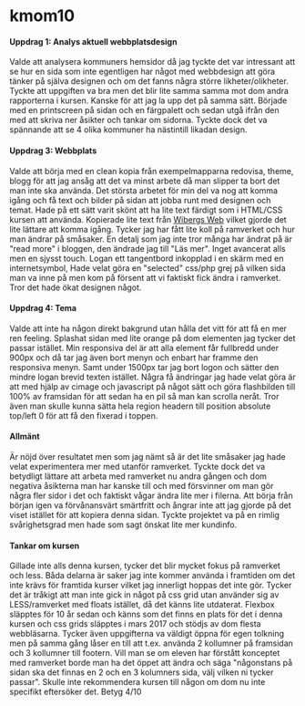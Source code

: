 ---
---
kmom10
=========================

#### Uppdrag 1: Analys aktuell webbplatsdesign
Valde att analysera kommuners hemsidor då jag tyckte det var intressant att se hur en sida som inte egentligen har något med webbdesign att göra tänker på själva designen och om det fanns några större likheter/olikheter. Tyckte att uppgiften va bra men det blir lite samma samma mot dom andra rapporterna i kursen. Kanske för att jag la upp det på samma sätt. Började med en printscreen på sidan och en färgpalett och sedan utgå ifrån den med att skriva ner åsikter och tankar om sidorna. Tyckte dock det va spännande att se 4 olika kommuner ha nästintill likadan design.

#### Uppdrag 3: Webbplats
Valde att börja med en clean kopia från exempelmapparna redovisa, theme, blogg för att jag ansåg att det va minst arbete då man slipper ta bort det man inte ska använda. Det största arbetet för min del va nog att komma igång och få text och bilder på sidan att jobba runt med designen och temat. Hade på ett sätt varit skönt att ha lite text färdigt som i HTML/CSS kursen att använda. Kopierade lite text från [Wibergs Web](http://wibergsweb.se/) vilket gjorde det lite lättare att komma igång. Tycker jag har fått lite koll på ramverket och hur man ändrar på småsaker. En detalj som jag inte tror många har ändrat på är "read more" i bloggen, den ändrade jag till "Läs mer". Inget avancerat alls men en sjysst touch. Logan ett tangentbord inkopplad i en skärm med en internetsymbol, Hade velat göra en "selected" css/php grej på vilken sida man va inne på men kom på försent att vi faktiskt fick ändra i ramverket. Tror det hade ökat designen något.

#### Uppdrag 4: Tema
Valde att inte ha någon direkt bakgrund utan hålla det vitt för att få en mer ren feeling. Splashat sidan med lite orange på dom elementen jag tycker det passar istället. Min responsiva del är att alla element får fullbredd under 900px och då tar jag även bort menyn och enbart har framme den responsiva menyn. Samt under 1500px tar jag bort logon och sätter den mindre logan brevid texten istället. Några få ändringar jag hade velat göra är att med hjälp av cimage och javascript på något sätt och göra flashbilden till 100% av framsidan för att sedan ha en pil så man kan scrolla neråt. Tror även man skulle kunna sätta hela region headern till position absolute top/left 0 för att få den fixerad i toppen.

#### Allmänt
Är nöjd över resultatet men som jag nämt så är det lite småsaker jag hade velat experimentera mer med utanför ramverket. Tyckte dock det va betydligt lättare att arbeta med ramverket nu andra gången och dom negativa åsikterna man har kanske till och med försvinner om man gör några fler sidor i det och faktiskt vågar ändra lite mer i filerna. Att börja från början igen va förvånansvärt smärtfritt och ångrar inte att jag gjorde på det viset istället för att kopiera denna sidan. Tyckte projektet va på en rimlig svårighetsgrad men hade som sagt önskat lite mer kundinfo.

#### Tankar om kursen
Gillade inte alls denna kursen, tycker det blir mycket fokus på ramverket och less. Båda delarna är saker jag inte kommer använda i framtiden om det inte krävs för framtida kurser vilket jag innerligt hoppas det inte gör. Tycker det är tråkigt att man inte gick in något på css grid utan använder sig av LESS/ramverket med floats istället, då det känns lite utdaterat. Flexbox släpptes för 10 år sedan och känns som det finns en plats för det i denna kursen och css grids släpptes i mars 2017 och stödjs av dom flesta webbläsarna. Tycker även uppgifterna va väldigt öppna för egen tolkning men på samma gång låser en till att t.ex. använda 2 kollumner på framsidan och 3 kollumner till footern. Vill man se om eleven har förstått konceptet med ramverket borde man ha det öppet att ändra och säga "någonstans på sidan ska det finnas en 2 och en 3 kolumners sida, välj vilken ni tycker passar". Skulle inte rekommendera kursen till någon om dom nu inte specifikt eftersöker det. Betyg 4/10